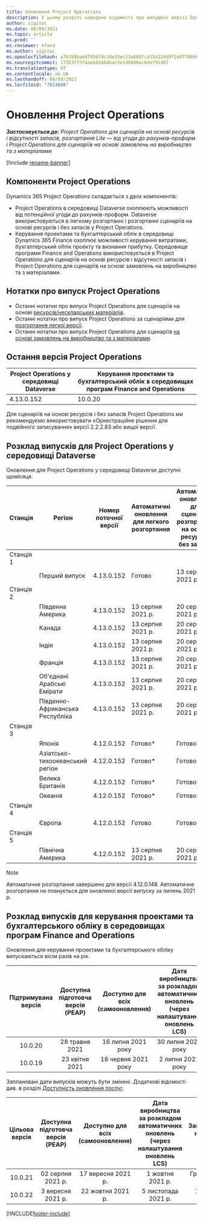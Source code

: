 ```yaml
---
title: Оновлення Project Operations
description: У цьому розділі наведено відомості про випущені версії Dynamics 365 Project Operations.
author: sigitac
ms.date: 08/09/2021
ms.topic: article
ms.prod: ''
ms.reviewer: kfend
ms.author: sigitac
ms.openlocfilehash: a7b398bae07956f4c3de15ec53a860fca15422dd9f2a977086669ebf2fcdb240
ms.sourcegitcommit: 17353ff3f4aeb42a64bac5e1db000ac6def91d07
ms.translationtype: HT
ms.contentlocale: uk-UA
ms.lasthandoff: 08/09/2021
ms.locfileid: "7024808"
---
```

# <a name="project-operations-updates"></a>Оновлення Project Operations

_**Застосовується до:** Project Operations для сценаріїв на основі ресурсів і відсутності запасів, розгортання Lite — від угоди до рахунків-проформ і Project Operations для сценаріїв на основі замовлень на виробництво та з матеріалами_

[!include [rename-banner](~/includes/cc-data-platform-banner.md)]

## <a name="project-operations-components"></a>Компоненти Project Operations

Dynamics 365 Project Operations складається з двох компонентів:

- Project Operations в середовищі Dataverse охоплюють можливості від потенційної угоди до рахунків-проформ. Dataverse використовуються в легкому розгортанні і розгортанні сценаріїв на основі ресурсів і без запасів у Project Operations.
- Керування проектами та бухгалтерський облік в середовищі Dynamics 365 Finance охоплює можливості керування витратами, бухгалтерський облік проекту та визнання прибутку. Середовище програми Finance and Operations використовується в Project Operations для сценаріїв на основі ресурсів і відсутності запасів і Project Operations для сценаріїв на основі замовлень на виробництво та з матеріалами.

## <a name="project-operations-release-notes"></a>Нотатки про випуск Project Operations
- Останні нотатки про випуск Project Operations для сценаріїв на основі [ресурсів/нескладських матеріалів](whats-new-july-2021-resource-based.md).
- Останні нотатки про випуск Project Operations за сценаріями для [розгортання легкої версії](../pro/whats-new/whats-new-july-2021-lite.md).
- Останні нотатки про випуск Project Operations для сценаріїв [на основі замовлень на виробництво та з матеріалами](../prod-pma/whats-new/whats-new-jul-2021-stocked.md).

## <a name="project-operations-latest-version"></a>Остання версія Project Operations

| Project Operations у середовищі Dataverse | Керування проектами та бухгалтерський облік в середовищах програм Finance and Operations | 
| --- | --- |
| 4.13.0.152 | 10.0.20 |

Для сценаріїв на основі ресурсів і без запасів Project Operations ми рекомендуємо використовувати «Оркестраційне рішення для подвійного записування» версії 2.2.2.83 або вищої версії.

## <a name="release-schedule-for-project-operations-on-dataverse-environment"></a>Розклад випусків для Project Operations у середовищі Dataverse

Оновлення для Project Operations у середовищі Dataverse доступні щомісяця. 

| Станція | Регіон | Номер поточної версії | Автоматичні оновлення для легкого розгортання | Автоматичні оновлення для сценаріїв розгортання на основі ресурсів і без запасів | Номер наступної версії | Наступна версія є загальнодоступною |
|-----------|-----------------------|-----------------|--------------------|---------------------|---------------------|---------------------|
| Станція 1 |   &nbsp;              |    &nbsp;       | &nbsp;             |      &nbsp;         |      &nbsp;         |      &nbsp;         |
|   &nbsp;  | Перший випуск         |  4.13.0.152     | Готово           | 13 серпня 2021 р.     | Має бути визначено                 | 27 серпня 2021 р.     |
| Станція 2 |   &nbsp;              |    &nbsp;       | &nbsp;             |      &nbsp;         |      &nbsp;         |      &nbsp;         |
|   &nbsp;  | Південна Америка         |  4.13.0.152     | 13 серпня 2021 р.    | 20 серпня 2021 р.     | Має бути визначено                 | 27 серпня 2021 р.     |
|    &nbsp; | Канада                |  4.13.0.152     | 13 серпня 2021 р.    | 20 серпня 2021 р.     | Має бути визначено                 | 27 серпня 2021 р.     |
|   &nbsp;  | Індія                 |  4.13.0.152     | 13 серпня 2021 р.    | 20 серпня 2021 р.     | Має бути визначено                 | 27 серпня 2021 р.     |
|   &nbsp;  | Франція                |  4.13.0.152     | 13 серпня 2021 р.    | 20 серпня 2021 р.     | Має бути визначено                 | 27 серпня 2021 р.     |
|   &nbsp;  | Об'єднані Арабські Емірати  |  4.13.0.152     | 13 серпня 2021 р.    | 20 серпня 2021 р.     | Має бути визначено                 | 27 серпня 2021 р.     |
|   &nbsp;  | Південно-Африканська Республіка          |  4.13.0.152     | 13 серпня 2021 р.    | 20 серпня 2021 р.     | Має бути визначено                 | 27 серпня 2021 р.     |
| Станція 3 |      &nbsp;           |     &nbsp;      |     &nbsp;         |      &nbsp;         |      &nbsp;         |      &nbsp;         |
|   &nbsp;  | Японія                 |  4.12.0.152     | Готово*          | Готово            | 4.13.0.152          | 13 серпня 2021 р.     |
|   &nbsp;  | Азіатсько-тихоокеанський регіон          |  4.12.0.152     | Готово*          | Готово            | 4.13.0.152          | 13 серпня 2021 р.     |
|   &nbsp;  | Велика Британія         |  4.12.0.152     | Готово*          | Готово            | 4.13.0.152          | 13 серпня 2021 р.     |
|   &nbsp;  | Океанія               |  4.12.0.152     | Готово*          | Готово            | 4.13.0.152          | 13 серпня 2021 р.     |
| Станція 4 |     &nbsp;            |     &nbsp;      |     &nbsp;         |      &nbsp;         |      &nbsp;         |      &nbsp;         |
|   &nbsp;  | Європа                |  4.12.0.152     | Готово           | Готово            | 4.13.0.152          | 20 серпня 2021 р.     |
| Станція 5 |     &nbsp;            |     &nbsp;      |     &nbsp;         |      &nbsp;         |      &nbsp;         |      &nbsp;         |
|   &nbsp;  | Північна Америка         |  4.12.0.152     | 13 серпня 2021 р.    | 20 серпня 2021 р.     | 4.13.0.152          | 27 серпня 2021 р.     |


> [!NOTE]
> Автоматичне розгортання завершено для версії 4.12.0.148. Автоматичне розгортання не планується для оновленої версії випуску за липень 2021 р.

## <a name="release-schedule-for-project-management-and-accounting-in-the-finance-and-operations-apps-environment"></a>Розклад випусків для керування проектами та бухгалтерського обліку в середовищах програм Finance and Operations

Оновлення для керування проектами та бухгалтерського обліку випускаються вісім разів на рік.

|          Підтримувана версія          | Доступна підготовча версія (PEAP) | Доступно для всіх (самооновлення) | Дата виробництва за розкладом автоматичних оновлень (через налаштування оновлень LCS) |   Завершення надання послуг   |
|:-------------------------:|:---------------------------:|:---------------------------------:|:--------------------------------------------------------------------:|:------------------:|
|          10.0.20          |         28 травня 2021        |           16 липня 2021 року           |                             30 липня 2021 року                             |  22 жовтня 2021 р.  |
|          10.0.19          |        23 квітня 2021       |            18 червня 2021 року           |                             2 липня 2021 року                             | 17 вересня 2021 р. |



Заплановані дати випусків можуть бути змінені. Додаткові відомості див. в розділі [Доступність оновлення послуг](/dynamics365/fin-ops-core/fin-ops/get-started/public-preview-releases?toc=%2fdynamics365%2ffinance%2ftoc.json).

|          Цільова версія          | Доступна підготовча версія (PEAP) | Доступно для всіх (самооновлення) | Дата виробництва за розкладом автоматичних оновлень (через налаштування оновлень LCS) |   Завершення надання послуг   |
|:-------------------------:|:---------------------------:|:---------------------------------:|:--------------------------------------------------------------------:|:------------------:|
|          10.0.21          |         02 серпня 2021 р.     |           17 вересня 2021 р.      |                             1 жовтня 2021 р.                           |  Грудень 10, 2021  |
|          10.0.22          |      3 вересня 2021 р.      |          22 жовтня 2021 р.         |                           5 листопада 2021 р.                           |  14 січня 2022 р.  |

[!INCLUDE[footer-include](../includes/footer-banner.md)]
